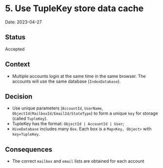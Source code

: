 # 5. Use TupleKey store data cache

Date: 2023-04-27

## Status

Accepted

## Context

- Multiple accounts login at the same time in the same browser. The accounts will use the same database (`IndexDatabase`).

## Decision

- Use unique parameters (`AccountId`, `UserName`, `ObjectId(MailboxId/EmailId/StateType`) to form a unique `key` for storage (called `TupleKey`).
- TupleKey has the format: `ObjectId | AccountId | User`;
- `HiveDatabase` includes many `Box`. Each box is a `Map<Key, Object>` with `key=TupleKey`.

## Consequences

- The correct `mailbox` and `email` lists are obtained for each account
